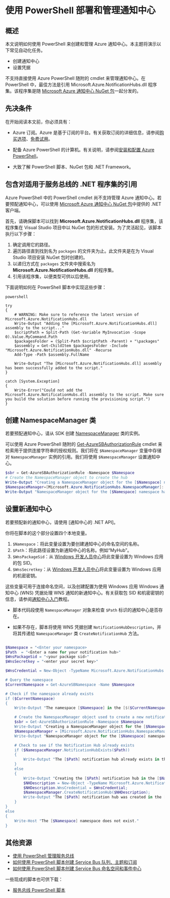 <properties 
	pageTitle="使用 PowerShell 部署和管理通知中心" 
	description="如何使用自动化 PowerShell 创建和管理通知中心" 
	services="notification-hubs" 
	documentationCenter="" 
	authors="wesmc7777" 
	manager="dwrede" 
	editor=""/>

<tags 
	ms.service="notification-hubs" 
	ms.date="12/10/2015" 
	wacn.date="01/14/2016"/>

# 使用 PowerShell 部署和管理通知中心

## 概述

本文说明如何使用 PowerShell 来创建和管理 Azure 通知中心。本主题将演示以下常见自动化任务。

+ 创建通知中心
+ 设置凭据

<!--如果您还需要为通知中心创建新的服务总线命名空间，请参阅[使用 PowerShell 管理服务总线](/documentation/articles/service-bus-powershell-how-to-provision)。-->

不支持直接使用 Azure PowerShell 随附的 cmdlet 来管理通知中心。在 PowerShell 中，最佳方法是引用 Microsoft.Azure.NotificationHubs.dll 程序集。该程序集是随 [Microsoft Azure 通知中心 NuGet 包](https://www.nuget.org/packages/Microsoft.Azure.NotificationHubs/)一起分发的。


## 先决条件

在开始阅读本文前，你必须具有：

- Azure 订阅。Azure 是基于订阅的平台。有关获取订阅的详细信息，请参阅[购买选项]、[免费试用]。

- 配备 Azure PowerShell 的计算机。有关说明，请参阅[安装和配置 Azure PowerShell]。

- 大致了解 PowerShell 脚本、NuGet 包和 .NET Framework。


## 包含对适用于服务总线的 .NET 程序集的引用

Azure PowerShell 中的 PowerShell cmdlet 尚不支持管理 Azure 通知中心。若要预配通知中心，可以使用 [Microsoft Azure 通知中心 NuGet 包](https://www.nuget.org/packages/Microsoft.Azure.NotificationHubs/)中提供的 .NET 客户端。

首先，请确保脚本可以找到 **Microsoft.Azure.NotificationHubs.dll** 程序集，该程序集在 Visual Studio 项目中以 NuGet 包的形式安装。为了灵活起见，该脚本执行以下步骤：

1. 确定调用它的路径。
2. 遍历路径直到找到名为 `packages` 的文件夹为止。此文件夹是在为 Visual Studio 项目安装 NuGet 包时创建的。
3. 以递归方式在 `packages` 文件夹中搜索名为 **Microsoft.Azure.NotificationHubs.dll** 的程序集。
4. 引用该程序集，以便类型可供以后使用。

下面说明如何在 PowerShell 脚本中实现这些步骤：

``` 
powershell

try
{
    # WARNING: Make sure to reference the latest version of Microsoft.Azure.NotificationHubs.dll
    Write-Output "Adding the [Microsoft.Azure.NotificationHubs.dll] assembly to the script..."
    $scriptPath = Split-Path (Get-Variable MyInvocation -Scope 0).Value.MyCommand.Path
    $packagesFolder = (Split-Path $scriptPath -Parent) + "\packages"
    $assembly = Get-ChildItem $packagesFolder -Include "Microsoft.Azure.NotificationHubs.dll" -Recurse
    Add-Type -Path $assembly.FullName

    Write-Output "The [Microsoft.Azure.NotificationHubs.dll] assembly has been successfully added to the script."
}

catch [System.Exception]
{
    Write-Error("Could not add the Microsoft.Azure.NotificationHubs.dll assembly to the script. Make sure you build the solution before running the provisioning script.")
}
```

## 创建 NamespaceManager 类

若要预配通知中心，请从 SDK 创建 [NamespaceManager](https://msdn.microsoft.com/library/azure/microsoft.azure.notificationhubs.namespacemanager.aspx) 类的实例。

可以使用 Azure PowerShell 随附的 [Get-AzureSBAuthorizationRule] cmdlet 来检索用于提供连接字符串的授权规则。我们将在 `$NamespaceManager` 变量中存储对 `NamespaceManager` 实例的引用。我们将使用 `$NamespaceManager` 设置通知中心。

``` powershell
$sbr = Get-AzureSBAuthorizationRule -Namespace $Namespace
# Create the NamespaceManager object to create the hub
Write-Output "Creating a NamespaceManager object for the [$Namespace] namespace..."
$NamespaceManager=[Microsoft.Azure.NotificationHubs.NamespaceManager]::CreateFromConnectionString($sbr.ConnectionString);
Write-Output "NamespaceManager object for the [$Namespace] namespace has been successfully created."
```


## 设置新通知中心 

若要预配新的通知中心，请使用 [通知中心的 .NET API]。

你将在脚本的这个部分设置四个本地变量。

1. `$Namespace`：将此变量设置为要创建通知中心的命名空间的名称。
2. `$Path`：将此路径设置为新通知中心的名称。例如“MyHub”。    
3. `$WnsPackageSid`：从 [Windows 开发人员中心](http://go.microsoft.com/fwlink/p/?linkid=266582&clcid=0x409)将此变量设置为 Windows 应用的包 SID。
4. `$WnsSecretkey`：从 [Windows 开发人员中心](http://go.microsoft.com/fwlink/p/?linkid=266582&clcid=0x409)将此变量设置为 Windows 应用的机密密钥。

这些变量可用于连接命名空间，以及创建配置为使用 Windows 应用 Windows 通知中心 (WNS) 凭据处理 WNS 通知的新通知中心。有关获取包 SID 和机密密钥的信息，请参阅[通知中心入门](/documentation/articles/notification-hubs-windows-store-dotnet-get-started)教程。

+ 脚本代码段使用 `NamespaceManager` 对象来检查 `$Path` 标识的通知中心是否存在。

+ 如果不存在，脚本将使用 WNS 凭据创建 `NotificationHubDescription`，并将其传递给 `NamespaceManager` 类 `CreateNotificationHub` 方法。

``` powershell

$Namespace = "<Enter your namespace>
$Path  = "<Enter a name for your notification hub>"
$WnsPackageSid = "<your package sid>"
$WnsSecretkey = "<enter your secret key>"

$WnsCredential = New-Object -TypeName Microsoft.Azure.NotificationHubs.WnsCredential -ArgumentList $WnsPackageSid,$WnsSecretkey

# Query the namespace
$CurrentNamespace = Get-AzureSBNamespace -Name $Namespace

# Check if the namespace already exists
if ($CurrentNamespace)
{
    Write-Output "The namespace [$Namespace] in the [$($CurrentNamespace.Region)] region was found."

    # Create the NamespaceManager object used to create a new notification hub
    $sbr = Get-AzureSBAuthorizationRule -Namespace $Namespace
    Write-Output "Creating a NamespaceManager object for the [$Namespace] namespace..."
    $NamespaceManager = [Microsoft.Azure.NotificationHubs.NamespaceManager]::CreateFromConnectionString($sbr.ConnectionString);
    Write-Output "NamespaceManager object for the [$Namespace] namespace has been successfully created."

    # Check to see if the Notification Hub already exists
    if ($NamespaceManager.NotificationHubExists($Path))
    {
        Write-Output "The [$Path] notification hub already exists in the [$Namespace] namespace."  
    }
    else
    {
        Write-Output "Creating the [$Path] notification hub in the [$Namespace] namespace."
        $NHDescription = New-Object -TypeName Microsoft.Azure.NotificationHubs.NotificationHubDescription -ArgumentList $Path;
        $NHDescription.WnsCredential = $WnsCredential;
        $NamespaceManager.CreateNotificationHub($NHDescription);
        Write-Output "The [$Path] notification hub was created in the [$Namespace] namespace."
    }
}
else
{
    Write-Host "The [$Namespace] namespace does not exist."
}
```




## 其他资源

- [使用 PowerShell 管理服务总线](/documentation/articles/service-bus-powershell-how-to-provision)
- [如何使用 PowerShell 脚本创建 Service Bus 队列、主题和订阅](http://blogs.msdn.com/b/paolos/archive/2014/12/02/how-to-create-a-service-bus-queues-topics-and-subscriptions-using-a-powershell-script.aspx)
- [如何使用 PowerShell 脚本创建 Service Bus 命名空间和事件中心](http://blogs.msdn.com/b/paolos/archive/2014/12/01/how-to-create-a-service-bus-namespace-and-an-event-hub-using-a-powershell-script.aspx)

一些现成的脚本也可供下载：
- [服务总线 PowerShell 脚本](https://code.msdn.microsoft.com/windowsazure/Service-Bus-PowerShell-a46b7059)
 

[购买选项]: /pricing/overview/
[成员优惠]: http://azure.microsoft.com/pricing/member-offers/
[免费试用]: /pricing/1rmb-trial/
[安装和配置 Azure PowerShell]: /documentation/articles/powershell-install-configure
[服务总线的 .NET API]: https://msdn.microsoft.com/zh-cn/library/microsoft.servicebus.aspx
[Get-AzureSBNamespace]: https://msdn.microsoft.com/zh-cn/library/azure/dn495122.aspx
[New-AzureSBNamespace]: https://msdn.microsoft.com/zh-cn/library/azure/dn495165.aspx
[Get-AzureSBAuthorizationRule]: https://msdn.microsoft.com/zh-cn/library/azure/dn495113.aspx
 

<!---HONumber=Mooncake_0104_2016-->